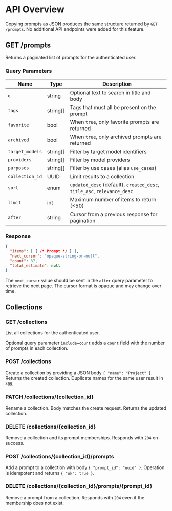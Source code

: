 # API Overview

Copying prompts as JSON produces the same structure returned by `GET /prompts`.
No additional API endpoints were added for this feature.

## GET /prompts

Returns a paginated list of prompts for the authenticated user.

### Query Parameters

| Name | Type | Description |
|------|------|-------------|
| `q` | string | Optional text to search in title and body |
| `tags` | string[] | Tags that must all be present on the prompt |
| `favorite` | bool | When `true`, only favorite prompts are returned |
| `archived` | bool | When `true`, only archived prompts are returned |
| `target_models` | string[] | Filter by target model identifiers |
| `providers` | string[] | Filter by model providers |
| `purposes` | string[] | Filter by use cases (alias `use_cases`) |
| `collection_id` | UUID | Limit results to a collection |
| `sort` | enum | `updated_desc` (default), `created_desc`, `title_asc`, `relevance_desc` |
| `limit` | int | Maximum number of items to return (≤50) |
| `after` | string | Cursor from a previous response for pagination |

### Response

```json
{
  "items": [ { /* Prompt */ } ],
  "next_cursor": "opaque-string-or-null",
  "count": 37,
  "total_estimate": null
}
```

The `next_cursor` value should be sent in the `after` query parameter to
retrieve the next page.  The cursor format is opaque and may change over
 time.

## Collections

### GET /collections

List all collections for the authenticated user.

Optional query parameter `include=count` adds a `count` field with the
number of prompts in each collection.

### POST /collections

Create a collection by providing a JSON body `{ "name": "Project" }`.
Returns the created collection. Duplicate names for the same user result
in `409`.

### PATCH /collections/{collection_id}

Rename a collection. Body matches the create request. Returns the updated
collection.

### DELETE /collections/{collection_id}

Remove a collection and its prompt memberships. Responds with `204` on
success.

### POST /collections/{collection_id}/prompts

Add a prompt to a collection with body `{ "prompt_id": "uuid" }`.
Operation is idempotent and returns `{ "ok": true }`.

### DELETE /collections/{collection_id}/prompts/{prompt_id}

Remove a prompt from a collection. Responds with `204` even if the
membership does not exist.
